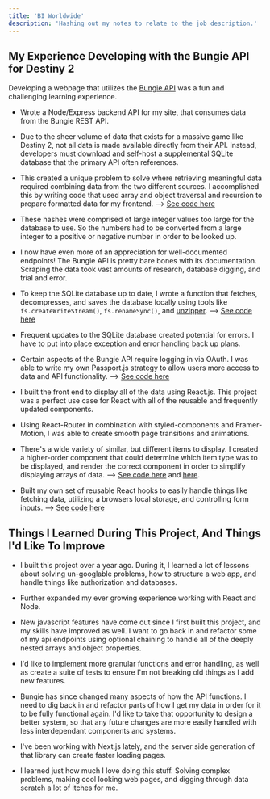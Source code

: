 ```yaml
---
title: 'BI Worldwide'
description: 'Hashing out my notes to relate to the job description.'
---
```


## My Experience Developing with the Bungie API for Destiny 2

Developing a webpage that utilizes the [Bungie API](https://bungie-net.github.io/multi/) was a fun and challenging learning experience.

- Wrote a Node/Express backend API for my site, that consumes data from the Bungie REST API.

- Due to the sheer volume of data that exists for a massive game like Destiny 2, not all data is made available directly from their API. Instead, developers must download and self-host a supplemental SQLite database that the primary API often references.

- This created a unique problem to solve where retrieving meaningful data required combining data from the two different sources. I accomplished this by writing code that used array and object traversal and recursion to prepare formatted data for my frontend. --> [See code here](https://github.com/johnbarhorst/johnbarhorst/blob/master/controllers/characterHandler.js)

- These hashes were comprised of large integer values too large for the database to use. So the numbers had to be converted from a large integer to a positive or negative number in order to be looked up.

- I now have even more of an appreciation for well-documented endpoints! The Bungie API is pretty bare bones with its documentation. Scraping the data took vast amounts of research, database digging, and trial and error.

- To keep the SQLite database up to date, I wrote a function that fetches, decompresses, and saves the database locally using tools like `fs.createWriteStream()`, `fs.renameSync()`, and [unzipper](https://www.npmjs.com/package/unzipper). --> [See code here](https://github.com/johnbarhorst/johnbarhorst/blob/master/controllers/destinyControllers.js)

- Frequent updates to the SQLite database created potential for errors. I have to put into place exception and error handling back up plans.

- Certain aspects of the Bungie API require logging in via OAuth. I was able to write my own Passport.js strategy to allow users more access to data and API functionality. --> [See code here](https://github.com/johnbarhorst/d2ao-react/blob/master/routes/auth.js)

- I built the front end to display all of the data using React.js. This project was a perfect use case for React with all of the reusable and frequently updated components.

- Using React-Router in combination with styled-components and Framer-Motion, I was able to create smooth page transitions and animations.

- There's a wide variety of similar, but different items to display. I created a higher-order component that could determine which item type was to be displayed, and render the correct component in order to simplify displaying arrays of data. --> [See code here](https://github.com/johnbarhorst/johnbarhorst/blob/master/client/src/Components/Destiny/Item.js) and [here](https://github.com/johnbarhorst/johnbarhorst/tree/master/client/src/Components/Destiny/ItemTypes).

- Built my own set of reusable React hooks to easily handle things like fetching data, utilizing a browsers local storage, and controlling form inputs. --> [See code here](https://github.com/johnbarhorst/johnbarhorst/tree/master/client/src/Hooks)

## Things I Learned During This Project, And Things I'd Like To Improve

- I built this project over a year ago. During it, I learned a lot of lessons about solving un-googlable problems, how to structure a web app, and handle things like authorization and databases.

- Further expanded my ever growing experience working with React and Node.

- New javascript features have come out since I first built this project, and my skills have improved as well. I want to go back in and refactor some of my api endpoints using optional chaining to handle all of the deeply nested arrays and object properties.

- I'd like to implement more granular functions and error handling, as well as create a suite of tests to ensure I'm not breaking old things as I add new features.

- Bungie has since changed many aspects of how the API functions. I need to dig back in and refactor parts of how I get my data in order for it to be fully functional again. I'd like to take that opportunity to design a better system, so that any future changes are more easily handled with less interdependant components and systems.

- I've been working with Next.js lately, and the server side generation of that library can create faster loading pages.

- I learned just how much I love doing this stuff. Solving complex problems, making cool looking web pages, and digging through data scratch a lot of itches for me.
